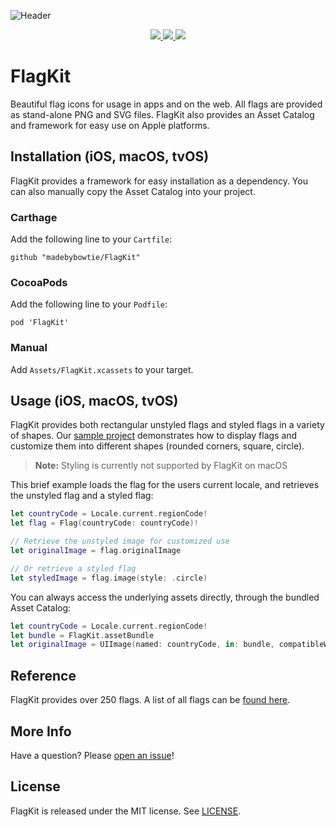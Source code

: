 ![Header](Header.png)

<div align="center">
<a href="https://travis-ci.org/madebybowtie/FlagKit" target="_blank">
<img src="http://img.shields.io/travis/madebybowtie/FlagKit.svg?style=flat" />
</a>

<a href="https://github.com/Carthage/Carthage" target="_blank">
<img src="https://img.shields.io/badge/Carthage-Compatible-brightgreen.svg?style=flat" />
</a>

<a href="https://cocoapods.org/pods/FlagKit" target="_blank">
<img src="https://img.shields.io/cocoapods/v/FlagKit.svg?style=flat" />
</a>
</div>

# FlagKit

Beautiful flag icons for usage in apps and on the web. All flags are provided as stand-alone PNG and SVG files. FlagKit also provides an Asset Catalog and framework for easy use on Apple platforms.

## Installation (iOS, macOS, tvOS)

FlagKit provides a framework for easy installation as a dependency. You can also manually copy the Asset Catalog into your project.

### Carthage
Add the following line to your `Cartfile`:

```
github "madebybowtie/FlagKit"
```

### CocoaPods
Add the following line to your `Podfile`:

```
pod 'FlagKit'
```

### Manual
Add `Assets/FlagKit.xcassets` to your target.

## Usage (iOS, macOS, tvOS)
FlagKit provides both rectangular unstyled flags and styled flags in a variety of shapes. Our [sample project](Sources/Swift/FlagKitDemo-iOS) demonstrates how to display flags and customize them into different shapes (rounded corners, square, circle).

> **Note:** Styling is currently not supported by FlagKit on macOS

This brief example loads the flag for the users current locale, and retrieves the unstyled flag and a styled flag:

```swift
let countryCode = Locale.current.regionCode!
let flag = Flag(countryCode: countryCode)!

// Retrieve the unstyled image for customized use
let originalImage = flag.originalImage

// Or retrieve a styled flag
let styledImage = flag.image(style: .circle)
```

You can always access the underlying assets directly, through the bundled Asset Catalog:

```swift
let countryCode = Locale.current.regionCode!
let bundle = FlagKit.assetBundle
let originalImage = UIImage(named: countryCode, in: bundle, compatibleWith: nil)
```

## Reference

FlagKit provides over 250 flags. A list of all flags can be [found here](Assets/Flags.md).

## More Info

Have a question? Please [open an issue](https://github.com/madebybowtie/FlagKit/issues/new)!

## License

FlagKit is released under the MIT license. See
[LICENSE](https://github.com/madebybowtie/FlagKit/blob/master/LICENSE).

